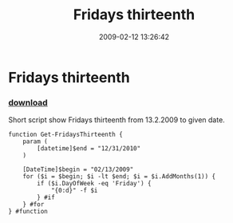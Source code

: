 ﻿---
pid:            866
parent:         0
children:       
poster:         makovec
title:          Fridays thirteenth
date:           2009-02-12 13:26:42
description:    Short script show Fridays thirteenth from 13.2.2009 to given date.
format:         posh
---

# Fridays thirteenth

### [download](866.ps1)  

Short script show Fridays thirteenth from 13.2.2009 to given date.

```posh
function Get-FridaysThirteenth {
	param (
		[datetime]$end = "12/31/2010"
	)
	
	[DateTime]$begin = "02/13/2009"
	for ($i = $begin; $i -lt $end; $i = $i.AddMonths(1)) {
		if ($i.DayOfWeek -eq 'Friday') {
			"{0:d}" -f $i 
		} #if
	} #for
} #function
```
